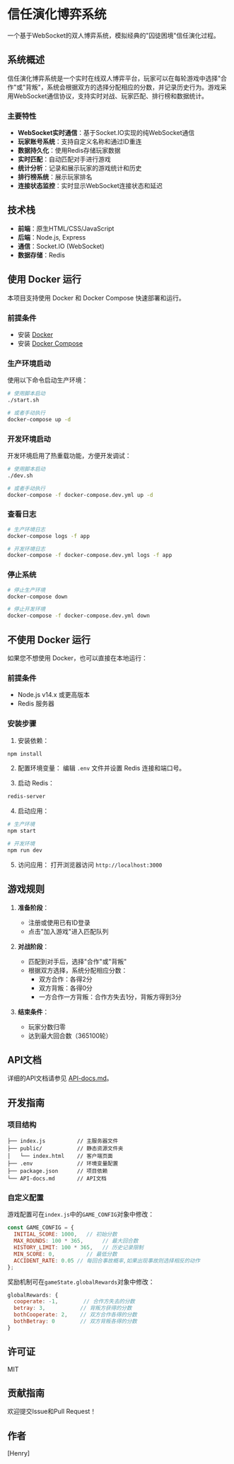 # 信任演化博弈系统

一个基于WebSocket的双人博弈系统，模拟经典的"囚徒困境"信任演化过程。

## 系统概述

信任演化博弈系统是一个实时在线双人博弈平台，玩家可以在每轮游戏中选择"合作"或"背叛"，系统会根据双方的选择分配相应的分数，并记录历史行为。游戏采用WebSocket通信协议，支持实时对战、玩家匹配、排行榜和数据统计。

### 主要特性

- **WebSocket实时通信**：基于Socket.IO实现的纯WebSocket通信
- **玩家账号系统**：支持自定义名称和通过ID重连
- **数据持久化**：使用Redis存储玩家数据
- **实时匹配**：自动匹配对手进行游戏
- **统计分析**：记录和展示玩家的游戏统计和历史
- **排行榜系统**：展示玩家排名
- **连接状态监控**：实时显示WebSocket连接状态和延迟

## 技术栈

- **前端**：原生HTML/CSS/JavaScript
- **后端**：Node.js, Express
- **通信**：Socket.IO (WebSocket)
- **数据存储**：Redis

## 使用 Docker 运行

本项目支持使用 Docker 和 Docker Compose 快速部署和运行。

### 前提条件

- 安装 [Docker](https://docs.docker.com/get-docker/)
- 安装 [Docker Compose](https://docs.docker.com/compose/install/)

### 生产环境启动

使用以下命令启动生产环境：

```bash
# 使用脚本启动
./start.sh

# 或者手动执行
docker-compose up -d
```

### 开发环境启动

开发环境启用了热重载功能，方便开发调试：

```bash
# 使用脚本启动
./dev.sh

# 或者手动执行
docker-compose -f docker-compose.dev.yml up -d
```

### 查看日志

```bash
# 生产环境日志
docker-compose logs -f app

# 开发环境日志
docker-compose -f docker-compose.dev.yml logs -f app
```

### 停止系统

```bash
# 停止生产环境
docker-compose down

# 停止开发环境
docker-compose -f docker-compose.dev.yml down
```

## 不使用 Docker 运行

如果您不想使用 Docker，也可以直接在本地运行：

### 前提条件

- Node.js v14.x 或更高版本
- Redis 服务器

### 安装步骤

1. 安装依赖：
```bash
npm install
```

2. 配置环境变量：
编辑 `.env` 文件并设置 Redis 连接和端口号。

3. 启动 Redis：
```bash
redis-server
```

4. 启动应用：
```bash
# 生产环境
npm start

# 开发环境
npm run dev
```

5. 访问应用：
打开浏览器访问 `http://localhost:3000`

## 游戏规则

1. **准备阶段**：
   - 注册或使用已有ID登录
   - 点击"加入游戏"进入匹配队列

2. **对战阶段**：
   - 匹配到对手后，选择"合作"或"背叛"
   - 根据双方选择，系统分配相应分数：
     - 双方合作：各得2分
     - 双方背叛：各得0分
     - 一方合作一方背叛：合作方失去1分，背叛方得到3分

3. **结束条件**：
   - 玩家分数归零
   - 达到最大回合数（365100轮）

## API文档

详细的API文档请参见 [API-docs.md](API-docs.md)。

## 开发指南

### 项目结构

```
├── index.js          // 主服务器文件
├── public/           // 静态资源文件夹
│   └── index.html    // 客户端页面
├── .env              // 环境变量配置
├── package.json      // 项目依赖
└── API-docs.md       // API文档
```

### 自定义配置

游戏配置可在`index.js`中的`GAME_CONFIG`对象中修改：

```javascript
const GAME_CONFIG = {
  INITIAL_SCORE: 1000,   // 初始分数
  MAX_ROUNDS: 100 * 365,      // 最大回合数
  HISTORY_LIMIT: 100 * 365,   // 历史记录限制
  MIN_SCORE: 0,          // 最低分数
  ACCIDENT_RATE: 0.05 // 每回合事故概率,如果出现事故则选择相反的动作
};
```

奖励机制可在`gameState.globalRewards`对象中修改：

```javascript
globalRewards: {
  cooperate: -1,        // 合作方失去的分数
  betray: 3,           // 背叛方获得的分数
  bothCooperate: 2,    // 双方合作各得的分数
  bothBetray: 0        // 双方背叛各得的分数
}
```

## 许可证

MIT

## 贡献指南

欢迎提交Issue和Pull Request！

## 作者

[Henry] 
